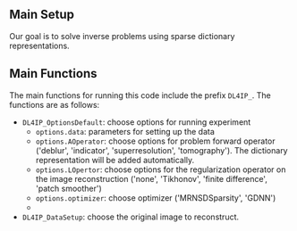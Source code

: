 ## Main Setup

Our goal is to solve inverse problems using sparse dictionary representations. 


## Main Functions

The main functions for running this code include the prefix ```DL4IP_```.  The functions are as follows:
* ```DL4IP_OptionsDefault```: choose options for running experiment
  * ```options.data```: parameters for setting up the data
  * ```options.AOperator```: choose options for problem forward operator ('deblur', 'indicator', 'superresolution', 'tomography'). The dictionary representation will be added automatically.
  * ```options.LOpertor```: choose options for the regularization operator on the image reconstruction ('none', 'Tikhonov', 'finite difference', 'patch smoother')
  * ```options.optimizer```: choose optimizer ('MRNSDSparsity', 'GDNN')
  * 
* ```DL4IP_DataSetup```: choose the original image to reconstruct. 
